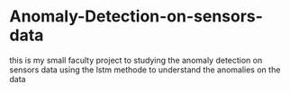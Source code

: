 # Anomaly-Detection-on-sensors-data

this is my small faculty project to studying the anomaly detection on sensors data
using the lstm methode to understand the anomalies on the data
